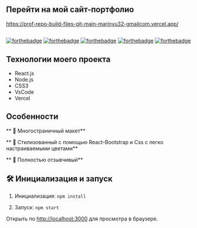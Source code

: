 ## Перейти на мой сайт-портфолио
https://prof-repo-build-files-git-main-marinyu32-gmailcom.vercel.app/

##

<center>

[![forthebadge](https://forthebadge.com/images/badges/built-with-love.svg)](https://forthebadge.com)
[![forthebadge](https://forthebadge.com/images/badges/made-with-javascript.svg)](https://forthebadge.com)
[![forthebadge](https://forthebadge.com/images/badges/uses-html.svg)](https://forthebadge.com)
[![forthebadge](https://forthebadge.com/images/badges/uses-css.svg)](https://forthebadge.com)
[![forthebadge](https://forthebadge.com/images/badges/uses-git.svg)](https://forthebadge.com)  

</center>


## Технологии моего проекта

- React.js
- Node.js
- CSS3
- VsCode
- Vercel

## Особенности

** 📖 Многостраничный макет**

** 🎨 Стилизованный с помощью React-Bootstrap и Css с легко настраиваемыми цветами**

** 📱 Полностью отзывчивый**


## 🛠 Инициализация и запуск

1. Инициализация: `npm install`

2. Запуск: `npm start`


Открыть по [http://localhost:3000](http://localhost:3000) для просмотра в браузере.

